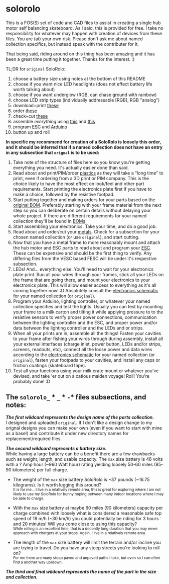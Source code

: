 # solorolo
  
This is a FOS(S) set of code and CAD files to assist in creating a single hub motor self balancing skateboard. As I said, this is provided for free. I take no responsibility for whatever may happen with creation of devices from these files. You are (at) your own risk. Please don't ask me about named collection specifics, but instead speak with the contributer for it.  
  
That being said, riding around on this thing has been amazing and it has been a great time putting it together. Thanks for the interest. :)  
  
TL;DR for `original` SoloRolo:  
1. choose a battery size using notes at the bottom of this README  
2. choose if you want nice LED headlights (does not effect battery life worth talking about)
3. choose if you want underglow (RGB, can chase ground with rainbow)
4. choose LED strip types (individually addressable [RGB], RGB "analog")
5. download+print [these](mechanical/plastics/)  
6. order [these](BOMs/original/)  
7. check+cut [these](mechanical/metals/original/)  
8. assemble *everything* using [this](electrical/original/) and [this](finished/original/)  
9. program [ESC](code/ESCs/original/) and [Arduino](code/controllers/original/)  
10. button up and roll  
  
**In specific my recommend for creation of a SoloRolo is loosely this order, and it should be inferred that if a named collection does not have an entry in any subsection that `orignal` is to be used:**
1. Take note of the structure of files here so you know you're getting everything you need. It's actually easier done than said.
2. Read about and print/PIM/order [plastics](mechanical/plastics/) as they will take a "long time" to print, even if ordering from a 3D print or PIM company. This is the choice likely to have the most effect on look/feel and other part requirements. Start printing the electronics plate first if you have to make a choice, followed by the resistive footpad.
3. Start putting together and making orders for your parts based on the [original BOM](BOMs/original/). Preferably starting with your frame material from the next step so you can deliberate on certain details without delaying your whole project. If there are different requirements for your named collection they'll be found in [BOMs](BOMs/).
4. Start assembling your electronics. Take your time, and do a good job.
5. Read about and order/cut your [metals](mechanical/metals/). Check for a subsection for your chosen named collection (or use `original`), and start cutting.
6. Now that you have a metal frame to more reasonably mount and attach the hub motor and ESC parts to read about and program your [ESC](electronics/ESCs/). These can be expensive and should be the first thing to verify. Any differing files from the VESC based FESC will be under it's respective subsection.
7. LEDs! And... everything else. You'll need to wait for your electronics plate print. Run all your wires through your frames, stick all your LEDs on the frame that are going there, and mount your electronics to your electronics plate. This will allow easier access to everything as it's all coming together now! :D Absolutely consult the [electronics schematic](electronics/) for your named collection (or `original`).
8. Program your Arduino, lighting controller, or whatever your named collection specifies and test the lights. Usually you can test by mounting your frame to a milk carton and tilting it while applying pressure to to the resistive sensors to verify proper power connections, communication between the lighting controller and the ESC, and proper power and/or data between the lighting controller and the LEDs and or strips.
9. When all your prints are in, assemble all the things! Fasten your cavities to your frame after fishing your wires through during assembly, install all your external interfaces (charge inlet, power button, LEDs and/or strips, screens, readouts, etc), connect all the loose power and data wires according to the [electronics schematic](electronics/) for your named collection (or `original`), fasten your footpads to your cavities, and install any caps or friction coatings (skateboard tape).
10. Test all your functions using your milk crate mount or whatever you've devised, and take 'er out on a catious maiden voyage! Roll! You're probably done! :D  

## The `solorolo_` * `_` * `-`* files subsections, and notes:  
***The first wildcard represents the design name of the parts collection.***  
I designed and uploaded `original`. If I don't like a design change to my orignal designs you can make your own (even if you want to start with mine as a base!) and contribute it under new directory names for replacement/required files.

***The second wildcard represents a battery size.***  
While having a large battery can be a benefit there are a few drawbacks such as weight, length, and usable capacity. The `max` size battery is 48 volts with a ? Amp hour (~960 Watt hour) rating yielding loosely 50-60 miles (85-90 kilometers) per full charge.  
- The weight of the `max` size battery SoloRolo is ~37 pounds (~16.75 kilograms). Is it worth lugging this around?  
<sub>It is for me... I live in a relatively remote area, this is great for exploring where I am not likely to use my SoloRolo for bunny hoping between many indoor locations where I may be able to charge.</sub>
  
- With the `max` size battery at maybe 60 miles (90 kilometers) capacity per charge combined with loosely what is considered a reasonable safe top speed of 18 m/h (~30 km/h) you could potentially be riding for 3 hours and 20 minutes! Will you come close to using this capacity?  
<sub>While rolling is an excellent time, that is a decently long duration that you may never approach with chargers at your stops. Again, I live in a relatively remote area.</sub>
  
- The length of the `max` size battery will limit the terrain and/or incline you are trying to travel. Do you have any steep streets you're looking to roll on?  
<sub>For me there are many steep paved and unpaved paths I take, but even so I can often find a another way up/down.</sub>
  
  
***The third and final wildcard represents the name of the part in the size and collection.***  
